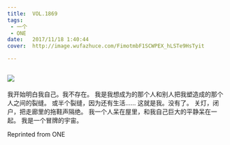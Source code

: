 ```yaml
---
title:	VOL.1869
tags:
 - 一个
 - ONE
date:	2017/11/18 1:40:44
cover:	http://image.wufazhuce.com/FimotmbF1SCWPEX_hLSTe9HsTyit

---
```

![](http://image.wufazhuce.com/FimotmbF1SCWPEX_hLSTe9HsTyit)
---

我开始明白我自己。我不存在。 我是我想成为的那个人和别人把我塑造成的那个人之间的裂缝。 或半个裂缝，因为还有生活…… 这就是我。没有了。 关灯，闭户，把走廊里的拖鞋声隔绝。 我一个人呆在屋里，和我自己巨大的平静呆在一起。 我是一个冒牌的宇宙。
 
Reprinted from ONE
